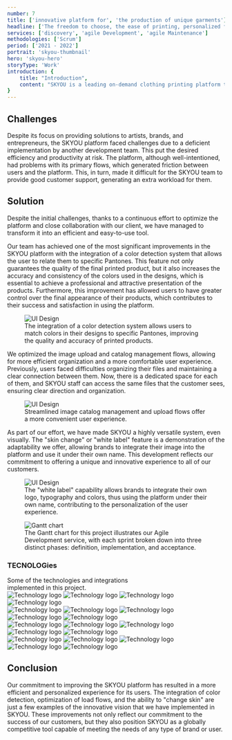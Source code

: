 ```yaml
---
number: 7
title: ['innovative platform for', 'the production of unique garments']
headline: ['The freedom to choose, the ease of printing, personalized fashion at your fingertips.']
services: ['discovery', 'agile Development', 'agile Maintenance']
methodologies: ['Scrum']
period: ['2021 - 2022']
portrait: 'skyou-thumbnail'
hero: 'skyou-hero'
storyType: 'Work'
introduction: {
    title: "Introduction",
    content: "SKYOU is a leading on-demand clothing printing platform that provides artists, brands, and entrepreneurs with the opportunity to materialize their creations. With its advanced 3D design tool and factories in various locations around the world, SKYOU eliminates the obstacles of minimum order requirements and offers solutions through its expertise in digital printing techniques, laser cutting, sewing, and direct shipping to anywhere in the world.",
}
---
```


<div>
    <h2>Challenges</h2>
    <p>Despite its focus on providing solutions to artists, brands, and entrepreneurs, the SKYOU platform faced challenges due to a deficient implementation by another development team. This put the desired efficiency and productivity at risk. The platform, although well-intentioned, had problems with its primary flows, which generated friction between users and the platform. This, in turn, made it difficult for the SKYOU team to provide good customer support, generating an extra workload for them.</p>
</div>
<div>
    <h2>Solution</h2>
    <p>Despite the initial challenges, thanks to a continuous effort to optimize the platform and close collaboration with our client, we have managed to transform it into an efficient and easy-to-use tool.</p>
    <p>Our team has achieved one of the most significant improvements in the SKYOU platform with the integration of a color detection system that allows the user to relate them to specific Pantones. This feature not only guarantees the quality of the final printed product, but it also increases the accuracy and consistency of the colors used in the designs, which is essential to achieve a professional and attractive presentation of the products. Furthermore, this improvement has allowed users to have greater control over the final appearance of their products, which contributes to their success and satisfaction in using the platform.</p>
</div>
<div>
    <figure>
        <img src="/work/skyou-figure1.jpg" alt="UI Design"/>
        <figcaption class="story_story__mainContent__caption__IQRnS">The integration of a color detection system allows users to match colors in their designs to specific Pantones, improving the quality and accuracy of printed products.</figcaption>
    </figure>    
</div>
<div>
    <p>We optimized the image upload and catalog management flows, allowing for more efficient organization and a more comfortable user experience. Previously, users faced difficulties organizing their files and maintaining a clear connection between them. Now, there is a dedicated space for each of them, and SKYOU staff can access the same files that the customer sees, ensuring clear direction and organization.</p>
</div>
<div>
    <figure>
        <img src="/work/skyou-figure2.jpg" alt="UI Design"/>
        <figcaption class="story_story__mainContent__caption__IQRnS">Streamlined image catalog management and upload flows offer a more convenient user experience.</figcaption>
    </figure>    
</div>
<div>
    <p>As part of our effort, we have made SKYOU a highly versatile system, even visually. The "skin change" or "white label" feature is a demonstration of the adaptability we offer, allowing brands to integrate their image into the platform and use it under their own name. This development reflects our commitment to offering a unique and innovative experience to all of our customers.</p>
</div>
<div>
    <figure>
        <img src="/work/skyou-figure3.jpg" alt="UI Design"/>
        <figcaption class="story_story__mainContent__caption__IQRnS">The "white label" capability allows brands to integrate their own logo, typography and colors, thus using the platform under their own name, contributing to the personalization of the user experience.</figcaption>
    </figure>    
</div>
<div class="story_story__mainContent__gantt__TErEp">
    <figure>
        <img src="/work/project-chart-en--double.jpg" alt="Gantt chart"/>
        <figcaption class="story_story__mainContent__caption__IQRnS">The Gantt chart for this project illustrates our Agile Development service, with each sprint broken down into three distinct phases: definition, implementation, and acceptance.</figcaption>
    </figure>
</div>
<div class="story_story__mainContent__technologies__v5XXm">
    <div>
        <h3>TECNOLOGies</h3>
        <span>Some of the technologies and integrations <br/>implemented in this project.</span>
    </div>   
    <div class="story_story__mainContent__technologies__images__6NSg5">
        <div>
            <img alt="Technology logo" src="/technologies/aws.svg"/>
            <img alt="Technology logo" src="/technologies/ubuntu.svg"/>
            <img alt="Technology logo" src="/technologies/java.svg"/>
            <img alt="Technology logo" src="/technologies/postgresql.svg"/>
        </div>
        <div>
            <img alt="Technology logo" src="/technologies/spring.svg"/>
            <img alt="Technology logo" src="/technologies/gitlab.svg"/>
            <img alt="Technology logo" src="/technologies/github.svg"/>
            <img alt="Technology logo" src="/technologies/postman.svg" class="story_story__mainContent__technologies__images__large__KxVD1"/>
            <img alt="Technology logo" src="/technologies/shopify.svg"/>
        </div>
        <div>
            <img alt="Technology logo" src="/technologies/vue.svg"/>
            <img alt="Technology logo" src="/technologies/html.svg"/>
            <img alt="Technology logo" src="/technologies/css.svg"/>
            <img alt="Technology logo" src="/technologies/javascript.svg"/>
            <img alt="Technology logo" src="/technologies/rest.svg" class="story_story__mainContent__technologies__images__large__KxVD1"/>
        </div>
        <div>            
            <img alt="Technology logo" src="/technologies/apache.svg" class="story_story__mainContent__technologies__images__large__KxVD1"/>
            <img alt="Technology logo" src="/technologies/tomcat.svg"/>
            <img alt="Technology logo" src="/technologies/gradle.svg"/>
            <img alt="Technology logo" src="/technologies/mavenFeather.svg"/>
            <img alt="Technology logo" src="/technologies/npm.svg" class="story_story__mainContent__technologies__images__large__KxVD1"/>
        </div>
    </div>     
</div>
<div>
    <h2>Conclusion</h2>
    <p>Our commitment to improving the SKYOU platform has resulted in a more efficient and personalized experience for its users. The integration of color detection, optimization of load flows, and the ability to "change skin" are just a few examples of the innovative vision that we have implemented in SKYOU. These improvements not only reflect our commitment to the success of our customers, but they also position SKYOU as a globally competitive tool capable of meeting the needs of any type of brand or user.</p>
</div>
